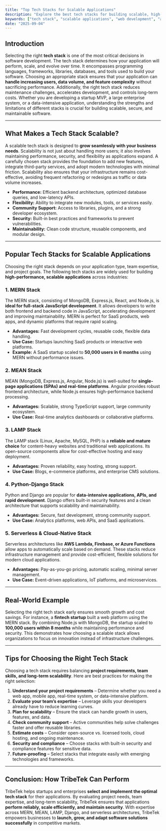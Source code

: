 ```yaml
---
title: "Top Tech Stacks for Scalable Applications"
description: "Explore the best tech stacks for building scalable, high-performance applications from day one."
keywords: ["tech stack", "scalable applications", "web development", "app development", "software stack", "full stack development", "cloud-native applications", "enterprise software stack"]
date: "2025-09-04"
---
```


## Introduction

Selecting the right **tech stack** is one of the most critical decisions in software development. The tech stack determines how your application will perform, scale, and evolve over time. It encompasses programming languages, frameworks, libraries, databases, and tools used to build your software. Choosing an appropriate stack ensures that your application can **handle increasing users, data volume, and feature complexity** without sacrificing performance. Additionally, the right tech stack reduces maintenance challenges, accelerates development, and controls long-term costs. Whether you are developing a startup MVP, a large enterprise system, or a data-intensive application, understanding the strengths and limitations of different stacks is crucial for building scalable, secure, and maintainable software.  

---

## What Makes a Tech Stack Scalable?

A scalable tech stack is designed to **grow seamlessly with your business needs**. Scalability is not just about handling more users; it also involves maintaining performance, security, and flexibility as applications expand. A carefully chosen stack provides the foundation to add new features, integrate third-party services, and adopt modern technologies with minimal friction. Scalability also ensures that your infrastructure remains cost-effective, avoiding frequent refactoring or redesigns as traffic or data volume increases.  

- **Performance:** Efficient backend architecture, optimized database queries, and low-latency APIs.  
- **Flexibility:** Ability to integrate new modules, tools, or services easily.  
- **Community Support:** Access to libraries, plugins, and a strong developer ecosystem.  
- **Security:** Built-in best practices and frameworks to prevent vulnerabilities.  
- **Maintainability:** Clean code structure, reusable components, and modular design.  

---

## Popular Tech Stacks for Scalable Applications

Choosing the right stack depends on your application type, team expertise, and project goals. The following tech stacks are widely used for building **high-performance, scalable applications** across industries:  

### 1. MERN Stack

The MERN stack, consisting of MongoDB, Express.js, React, and Node.js, is **ideal for full-stack JavaScript development**. It allows developers to write both frontend and backend code in JavaScript, accelerating development and improving maintainability. MERN is perfect for SaaS products, web apps, and dynamic platforms that require rapid scaling.  

- **Advantages:** Fast development cycles, reusable code, flexible data handling.  
- **Use Case:** Startups launching SaaS products or interactive web platforms.  
- **Example:** A SaaS startup scaled to **50,000 users in 6 months** using MERN without performance issues.  

### 2. MEAN Stack

MEAN (MongoDB, Express.js, Angular, Node.js) is well-suited for **single-page applications (SPAs) and real-time platforms**. Angular provides robust frontend architecture, while Node.js ensures high-performance backend processing.  

- **Advantages:** Scalable, strong TypeScript support, large community ecosystem.  
- **Use Case:** Real-time analytics dashboards or collaborative platforms.  

### 3. LAMP Stack

The LAMP stack (Linux, Apache, MySQL, PHP) is a **reliable and mature choice** for content-heavy websites and traditional web applications. Its open-source components allow for cost-effective hosting and easy deployment.  

- **Advantages:** Proven reliability, easy hosting, strong support.  
- **Use Case:** Blogs, e-commerce platforms, and enterprise CMS solutions.  

### 4. Python-Django Stack

Python and Django are popular for **data-intensive applications, APIs, and rapid development**. Django offers built-in security features and a clean architecture that supports scalability and maintainability.  

- **Advantages:** Secure, fast development, strong community support.  
- **Use Case:** Analytics platforms, web APIs, and SaaS applications.  

### 5. Serverless & Cloud-Native Stack

Serverless architectures like **AWS Lambda, Firebase, or Azure Functions** allow apps to automatically scale based on demand. These stacks reduce infrastructure management and provide cost-efficient, flexible solutions for modern cloud applications.  

- **Advantages:** Pay-as-you-go pricing, automatic scaling, minimal server management.  
- **Use Case:** Event-driven applications, IoT platforms, and microservices.  

---

## Real-World Example

Selecting the right tech stack early ensures smooth growth and cost savings. For instance, a **fintech startup** built a web platform using the MERN stack. By combining Node.js with MongoDB, the startup scaled to **100,000 users within 8 months** while maintaining performance and security. This demonstrates how choosing a scalable stack allows organizations to focus on innovation instead of infrastructure challenges.  

---

## Tips for Choosing the Right Tech Stack

Choosing a tech stack requires balancing **project requirements, team skills, and long-term scalability**. Here are best practices for making the right selection:  

1. **Understand your project requirements** – Determine whether you need a web app, mobile app, real-time system, or data-intensive platform.  
2. **Evaluate your team’s expertise** – Leverage skills your developers already have to reduce learning curves.  
3. **Plan for scalability** – Ensure the stack can handle growth in users, features, and data.  
4. **Check community support** – Active communities help solve challenges faster and offer reusable libraries.  
5. **Estimate costs** – Consider open-source vs. licensed tools, cloud hosting, and ongoing maintenance.  
6. **Security and compliance** – Choose stacks with built-in security and compliance features for sensitive data.  
7. **Future-proofing** – Select stacks that integrate easily with emerging technologies and frameworks.  

---

## Conclusion: How TribeTek Can Perform

TribeTek helps startups and enterprises **select and implement the optimal tech stack** for their applications. By evaluating project needs, team expertise, and long-term scalability, TribeTek ensures that applications **perform reliably, scale efficiently, and maintain security**. With expertise across MERN, MEAN, LAMP, Django, and serverless architectures, TribeTek empowers businesses to **launch, grow, and adapt software solutions successfully** in competitive markets.
